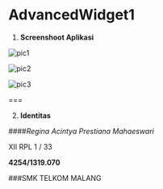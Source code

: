 # AdvancedWidget1

1. **Screenshoot Aplikasi**

  ![pic1](https://cloud.githubusercontent.com/assets/22065791/18695769/386eb47c-7fde-11e6-8eae-b5f5ccb03d72.PNG)

  ![pic2](https://cloud.githubusercontent.com/assets/22065791/18695768/386e58ce-7fde-11e6-9d9d-f745ca50f023.PNG)

  ![pic3](https://cloud.githubusercontent.com/assets/22065791/18695767/386cb7e4-7fde-11e6-80d3-a734e67f8cca.PNG)
  
  ===

2. **Identitas**

 ####*Regina Acintya Prestiana Mahaeswari*

 XII RPL 1 / 33
 
 **4254/1319.070**
 
 ###SMK TELKOM MALANG
